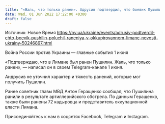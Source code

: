 ```yaml
---
title: "«Жаль, что только ранен». Адрусив подтвердил, что боевик Пушилин получил ранения в оккупированном Лимане"
date: Wed, 01 Jun 2022 17:22:00 +0300
draft: false
---
```

Источник: Новое Время https://nv.ua/ukraine/events/adrusiv-podtverdil-chto-boevik-pushilin-poluchil-raneniya-v-okkupirovannom-limane-novosti-ukrainy-50246897.html


Война России против Украины — главные события 1 июня

«Подтверждаю, что в Лимане был ранен Пушилин. Жаль, что только ранен», — написал он в своем Telegram-канале 1 июня.

Андрусив не уточнил характер и тяжесть ранений, которые мог получить Пушилин.

Ранее советник главы МВД Антон Геращенко сообщал, что Пушилина ранили в результате артиллерийского обстрела. По данным Геращенко, также были ранены 72 кадыровца и представитель оккупационной власти Лимана.

Присоединяйтесь к нам в соцсетях Facebook, Telegram и Instagram.
